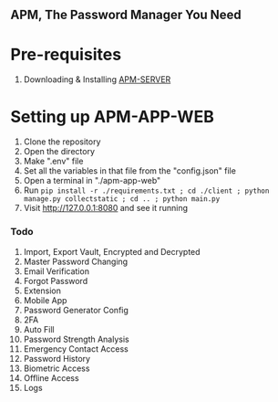 ## APM, The Password Manager You Need

# Pre-requisites
1. Downloading & Installing [APM-SERVER](https://github.com/Abled-Taha/apm-server)

# Setting up APM-APP-WEB
1. Clone the repository
2. Open the directory
3. Make ".env" file
4. Set all the variables in that file from the "config.json" file
5. Open a terminal in "./apm-app-web"
6. Run ```pip install -r ./requirements.txt ; cd ./client ; python manage.py collectstatic ; cd .. ; python main.py```
7. Visit http://127.0.0.1:8080 and see it running

### Todo
1. Import, Export Vault, Encrypted and Decrypted
2. Master Password Changing
3. Email Verification
4. Forgot Password
5. Extension
6. Mobile App
7. Password Generator Config
8. 2FA
9.  Auto Fill
10. Password Strength Analysis
11. Emergency Contact Access
12. Password History
13. Biometric Access
14. Offline Access
15. Logs
